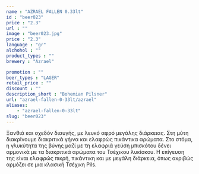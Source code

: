 ```yaml
---
name : "AZRAEL FALLEN 0.33lt"
id : "beer023"
price : "2.3"
url : ""
image : "beer023.jpg"
price : "2.3"
language : "gr"
alchohol : ""
product_types : ""
brewery : "Azrael"

promotion : ""
beer_types : "LAGER"
retail_price : ""
discount : ""
description_short : "Bohemian Pilsner"
url: "azrael-fallen-0-33lt/azrael"
aliases: 
    - "azrael-fallen-0-33lt"
slug: "beer023"
---
```


Ξανθιά και σχεδόν διαυγής, με λευκό αφρό μεγάλης διάρκειας. Στη μύτη διακρίνουμε διακριτικά γήινα και ελαφρώς πικάντικα αρώματα. Στο στόμα, η γλυκύτητα της βύνης μαζί με τη ελαφριά γεύση μπισκότου δένει αρμονικά με τα διακριτικά αρώματα του Τσέχικου λυκίσκου. Η επίγευση της είναι ελαφρώς πικρή, πικάντικη και με μεγάλη διάρκεια, όπως ακριβώς αρμόζει σε μια κλασική Τσέχικη Pils.